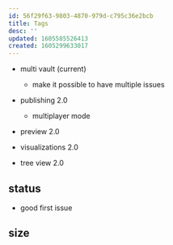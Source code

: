 ```yaml
---
id: 56f29f63-9803-4870-979d-c795c36e2bcb
title: Tags
desc: ''
updated: 1605585526413
created: 1605299633017
---
```

- multi vault (current)
  - make it possible to have multiple issues

- publishing 2.0
  - multiplayer mode

- preview 2.0

- visualizations 2.0

- tree view 2.0

## status

- good first issue

## size


